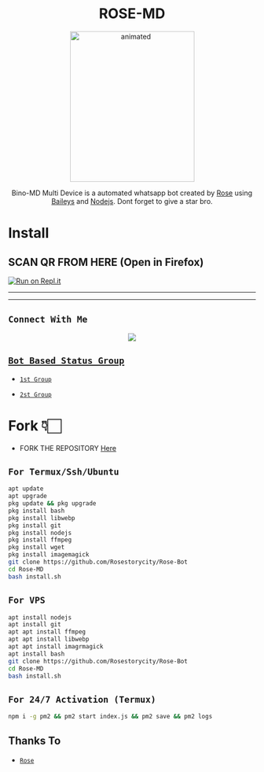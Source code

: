 

<h1 align="center">ROSE-MD<br></h1>
<p align="center">
<img src="https://telegra.ph/file/638a5852557c46fc4f020.jpg" alt="animated" width="253" height="306" />
</p>

<p align="center">
Bino-MD Multi Device is a automated whatsapp bot created by <a href="https://github.com/Rosestorycity" target="_blank">Rose</a> using <a href="https://github.com/adiwajshing/Baileys" target="_blank">Baileys</a> and <a href="https://github.com/nodejs" target="_blank">Nodejs</a>. Dont forget to give a star bro.
</p>


# Install

## SCAN QR FROM HERE (Open in Firefox)

[![Run on Repl.it](https://repl.it/badge/github/Rosestorycity/Rose-Bot-V2)](https://replit.com/@DGXeon/Cheems-Bot-Multi-Device-Qr-Code-Generator?output%20only=1&lite=1#index.js)



----------

<p align="center">



</p>

-------

## ```Connect With Me```
<p align="center">
<a href="https://wa.me/447558807292"><img src="https://img.shields.io/badge/Contact rose-25D366?style=for-the-badge&logo=whatsapp&logoColor=white" />


## ```Bot Based Status Group```

- [`1st Group`](https://chat.whatsapp.com/FBFwSPvUFPQIjeIXVTXXJs)

- [`2st Group`](https://chat.whatsapp.com/J3gu2657CFa13gerznMrg0)

#  Fork 👇🏻

- FORK THE REPOSITORY [Here](https://github.com/Rosestorycity/Rose-Bot/fork)

## `For Termux/Ssh/Ubuntu`
```bash
apt update
apt upgrade
pkg update && pkg upgrade
pkg install bash
pkg install libwebp
pkg install git
pkg install nodejs
pkg install ffmpeg
pkg install wget
pkg install imagemagick
git clone https://github.com/Rosestorycity/Rose-Bot
cd Rose-MD
bash install.sh
```
## `For VPS`
```bash
apt install nodejs 
apt install git 
apt apt install ffmpeg 
apt apt install libwebp 
apt apt install imagrmagick
apt install bash
git clone https://github.com/Rosestorycity/Rose-Bot
cd Rose-MD
bash install.sh
```
## `For 24/7 Activation (Termux)`
```bash
npm i -g pm2 && pm2 start index.js && pm2 save && pm2 logs
```
  
  
  ## Thanks To
* [`Rose`](https://github.com/Rosestorycity)

